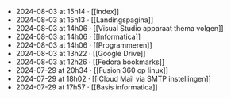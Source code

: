 - 2024-08-03 at 15h14 · [[index]]
- 2024-08-03 at 15h13 · [[Landingspagina]]
- 2024-08-03 at 14h06 · [[Visual Studio apparaat thema volgen]]
- 2024-08-03 at 14h06 · [[Informatica]]
- 2024-08-03 at 14h06 · [[Programmeren]]
- 2024-08-03 at 13h22 · [[Google Drive]]
- 2024-08-03 at 12h26 · [[Fedora bookmarks]]
- 2024-07-29 at 20h34 · [[Fusion 360 op linux]]
- 2024-07-29 at 18h02 · [[iCloud Mail via SMTP instellingen]]
- 2024-07-29 at 17h57 · [[Basis informatica]]
